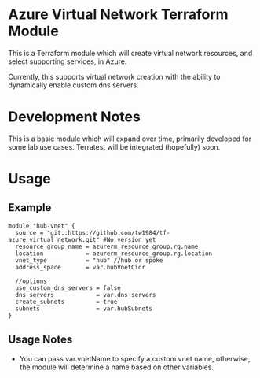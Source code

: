 # Azure Virtual Network Terraform Module

This is a Terraform module which will create virtual network resources, and select supporting services, in Azure.

Currently, this supports virtual network creation with the ability to dynamically enable custom dns servers.

# Development Notes
This is a basic module which will expand over time, primarily developed for some lab use cases. Terratest will be integrated (hopefully) soon.

# Usage

## Example
```hcl
module "hub-vnet" {
  source = "git::https://github.com/tw1984/tf-azure_virtual_network.git" #No version yet
  resource_group_name = azurerm_resource_group.rg.name
  location            = azurerm_resource_group.rg.location
  vnet_type           = "hub" //hub or spoke
  address_space       = var.hubVnetCidr

  //options
  use_custom_dns_servers = false
  dns_servers            = var.dns_servers
  create_subnets         = true
  subnets                = var.hubSubnets
}
```
## Usage Notes
- You can pass var.vnetName to specify a custom vnet name, otherwise, the module will determine a name based on other variables.